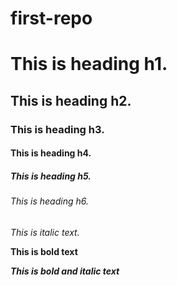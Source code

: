 # first-repo

# This is heading h1.

## This is heading h2.

### This is heading h3.

#### This is heading h4.

##### This is heading h5.

###### This is heading h6.


*This is italic text.* 

**This is bold text**

***This is bold and italic text***


